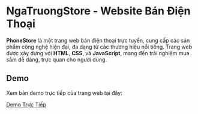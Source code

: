 # NgaTruongStore - Website Bán Điện Thoại

**PhoneStore** là một trang web bán điện thoại trực tuyến, cung cấp các sản phẩm công nghệ hiện đại, đa dạng từ các thương hiệu nổi tiếng. Trang web được xây dựng với **HTML**, **CSS**, và **JavaScript**, mang đến trải nghiệm mua sắm dễ dàng, trực quan cho người dùng.

## Demo

Xem bản demo trực tiếp của trang web tại đây:

[Demo Trực Tiếp](https://ainga04.github.io/9_aiNgaShop/)
